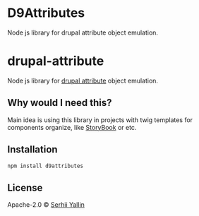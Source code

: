# D9Attributes
Node js library for drupal attribute object emulation.

# drupal-attribute

Node js library for [drupal attribute](https://api.drupal.org/api/drupal/core!lib!Drupal!Core!Template!Attribute.php/class/Attribute) object emulation.

## Why would I need this?

Main idea is using this library in projects with twig templates for components organize, like [StoryBook](https://storybook.js.org/) or etc.

## Installation

```bash
npm install d9attributes
```

## License

Apache-2.0 © [Serhii Yallin]()